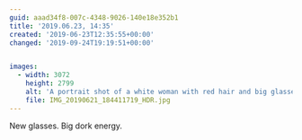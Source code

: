 ```yaml
---
guid: aaad34f8-007c-4348-9026-140e18e352b1
title: '2019.06.23, 14:35'
created: '2019-06-23T12:35:55+00:00'
changed: '2019-09-24T19:19:51+00:00'


images:
  - width: 3072
    height: 2799
    alt: 'A portrait shot of a white woman with red hair and big glasses. '
    file: IMG_20190621_184411719_HDR.jpg
---
```


New glasses. Big dork energy. 
